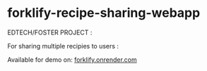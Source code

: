 # forklify-recipe-sharing-webapp

EDTECH/FOSTER PROJECT :


For sharing multiple recipies to users :


Available for demo on: [forklify.onrender.com](http://forklify.onrender.com/)
